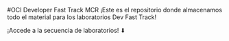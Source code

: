 #OCI Developer Fast Track MCR
¡Este es el repositorio donde almacenamos todo el material para los laboratorios Dev Fast Track!


¡Accede a la secuencia de laboratorios! ⬇
